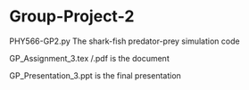 # Group-Project-2

PHY566-GP2.py The shark-fish predator-prey simulation code

GP_Assignment_3.tex /.pdf is the document

GP_Presentation_3.ppt is the final presentation
